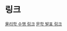 # 링크


[물리학 수행 링크](https://1drv.ms/p/s!Arbsdi2wHscvkR0wIWfpdYVi0sfA?e=gPNnHn)
[문학 발표 링크](https://1drv.ms/p/s!Arbsdi2wHscvkSdRL-s7ipUufFkY?e=3p4WH5)
